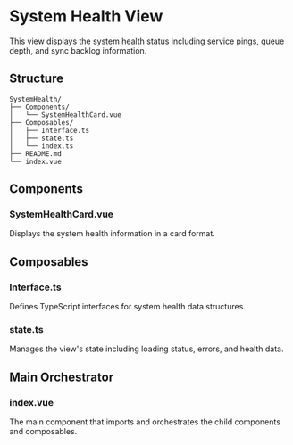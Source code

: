 # System Health View

This view displays the system health status including service pings, queue depth, and sync backlog information.

## Structure

```
SystemHealth/
├── Components/
│   └── SystemHealthCard.vue
├── Composables/
│   ├── Interface.ts
│   ├── state.ts
│   └── index.ts
├── README.md
└── index.vue
```

## Components

### SystemHealthCard.vue
Displays the system health information in a card format.

## Composables

### Interface.ts
Defines TypeScript interfaces for system health data structures.

### state.ts
Manages the view's state including loading status, errors, and health data.

## Main Orchestrator

### index.vue
The main component that imports and orchestrates the child components and composables.
